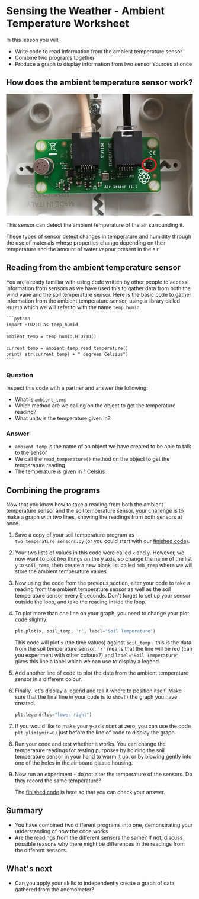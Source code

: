# Sensing the Weather - Ambient Temperature Worksheet

In this lesson you will:

- Write code to read information from the ambient temperature sensor
- Combine two programs together
- Produce a graph to display information from two sensor sources at once

## How does the ambient temperature sensor work?

![Ambient Temperature Sensor](images/air_board.png)

This sensor can detect the ambient temperature of the air surrounding it. 

These types of sensor detect changes in temperature and humidity through the use of materials whose properties change depending on their temperature and the amount of water vapour present in the air.


## Reading from the ambient temperature sensor

You are already familiar with using code written by other people to access information from sensors as we have used this to gather data from both the wind vane and the soil temperature sensor. Here is the basic code to gather information from the ambient temperature sensor, using a library called `HTU21D` which we will refer to with the name `temp_humid`.

	```python
	import HTU21D as temp_humid

	ambient_temp = temp_humid.HTU21D()

	current_temp = ambient_temp.read_temperature()
	print( str(current_temp) + " degrees Celsius")
	```

### Question
Inspect this code with a partner and answer the following:
- What is `ambient_temp`
- Which method are we calling on the object to get the temperature reading?
- What units is the temperature given in?

### Answer
- `ambient_temp` is the name of an object we have created to be able to talk to the sensor
- We call the `read_temperature()` method on the object to get the temperature reading
- The temperature is given in &deg; Celsius

## Combining the programs

Now that you know how to take a reading from both the ambient temperature sensor and the soil temperature sensor, your challenge is to make a graph with *two* lines, showing the readings from both sensors at once. 

1. Save a copy of your soil temperature program as `two_temperature_sensors.py` (or you could start with our [finished code](soil_temperature/code/soil_fancy_graph.py)).

2. Your two lists of values in this code were called `x` and `y`. However, we now want to plot *two* things on the y axis, so change the name of the list `y` to `soil_temp`, then create a new blank list called `amb_temp` where we will store the ambient temperature values.

1. Now using the code from the previous section, alter your code to take a reading from the ambient temperature sensor as well as the soil temperature sensor every 5 seconds. Don't forget to set up your sensor outside the loop, and take the reading inside the loop.

1. To plot more than one line on your graph, you need to change your plot code slightly. 

	```python
	plt.plot(x, soil_temp, 'r', label="Soil Temperature")
	```

	This code will plot `x` (the time values) against `soil_temp` - this is the data from the soil temperature sensor. `'r'` means that the line will be red (can you experiment with other colours?) and `label="Soil Temperature"` gives this line a label which we can use to display a legend.

1. Add another line of code to plot the data from the ambient temperature sensor in a different colour.

1. Finally, let's display a legend and tell it where to position itself. Make sure that the final line in your code is to `show()` the graph you have created.

	```python
	plt.legend(loc="lower right")
	```
1. If you would like to make your y-axis start at zero, you can use the code `plt.ylim(ymin=0)` just before the line of code to display the graph.

1. Run your code and test whether it works. You can change the temperature readings for testing purposes by holding the soil temperature sensor in your hand to warm it up, or by blowing gently into one of the holes in the air board plastic housing.

1. Now run an experiment - do not alter the temperature of the sensors. Do they record the same temperature?

	The [finished code](code/two_temperature_sensors.py) is here so that you can check your answer.

## Summary

- You have combined two different programs into one, demonstrating your understanding of how the code works
- Are the readings from the different sensors the same? If not, discuss possible reasons why there might be differences in the readings from the different sensors.

## What's next

- Can you apply your skills to independently create a graph of data gathered from the anemometer?